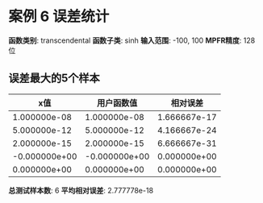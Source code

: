 # 案例 6 误差统计

**函数类别**: transcendental
**函数子类**: sinh
**输入范围**: -100, 100
**MPFR精度**: 128 位

## 误差最大的5个样本

| x值 | 用户函数值 | 相对误差 |
|-----|-----------|----------|
| 1.000000e-08 | 1.000000e-08 | 1.666667e-17 |
| 5.000000e-12 | 5.000000e-12 | 4.166667e-24 |
| 2.000000e-15 | 2.000000e-15 | 6.666667e-31 |
| -0.000000e+00 | -0.000000e+00 | 0.000000e+00 |
| 0.000000e+00 | 0.000000e+00 | 0.000000e+00 |

**总测试样本数**: 6
**平均相对误差**: 2.777778e-18

